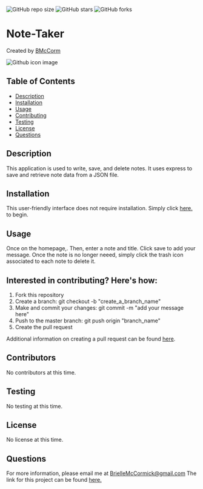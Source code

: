 ![GitHub repo size](https://img.shields.io/github/repo-size/BMcCorm/Note-Taker)
![GitHub stars](https://img.shields.io/github/stars/BMcCorm/Note-Taker?style=social)
![GitHub forks](https://img.shields.io/github/forks/BMcCorm/Note-Taker?style=social)

# Note-Taker

Created by [BMcCorm](https://github.com/BMcCorm)

![Github icon image](https://avatars1.githubusercontent.com/u/64443618?v=4)

## Table of Contents

- [Description](#Description)
- [Installation](#Installation)
- [Usage](#Usage)
- [Contributing](#Contributors)
- [Testing](#Testing)
- [License](#License)
- [Questions](#Questions)

## Description

This application is used to write, save, and delete notes. It uses express to save and retrieve note data from a JSON file.

## Installation

This user-friendly interface does not require installation. Simply click [here.](https://BMcCorm.github.io/Note-Taker/) to begin.

## Usage

Once on the homepage,. Then, enter a note and title. Click save to add your message. Once the note is no longer neeed, simply click the trash icon associated to each note to delete it.

## Interested in contributing? Here's how:

1. Fork this repository
2. Create a branch: git checkout -b "create_a_branch_name"
3. Make and commit your changes: git commit -m "add your message here"
4. Push to the master branch: git push origin "branch_name"
5. Create the pull request

Additional information on creating a pull request can be found [here](https://help.github.com/en/github/collaborating-with-issues-and-pull-requests/creating-a-pull-request).

## Contributors

No contributors at this time.

## Testing

No testing at this time.

## License

No license at this time.

## Questions

For more information, please email me at BrielleMcCormick@gmail.com
The link for this project can be found [here.](https://BMcCorm.github.io/Note-Taker/)
